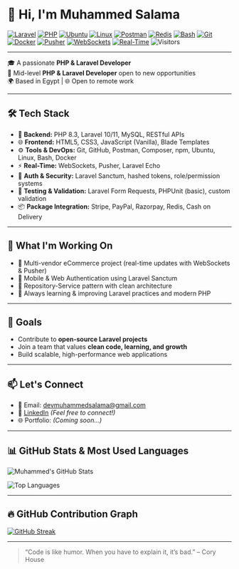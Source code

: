 # 👋 Hi, I'm Muhammed Salama

[![Laravel](https://img.shields.io/badge/-Laravel-FF2D20?style=flat&logo=laravel&logoColor=white)](https://laravel.com/)
[![PHP](https://img.shields.io/badge/-PHP-777BB4?style=flat&logo=php&logoColor=white)](https://www.php.net/)
[![Ubuntu](https://img.shields.io/badge/-Ubuntu-E95420?style=flat&logo=ubuntu&logoColor=white)](https://ubuntu.com/)
[![Linux](https://img.shields.io/badge/-Linux-FCC624?style=flat&logo=linux&logoColor=black)](https://www.linux.org/)
[![Postman](https://img.shields.io/badge/-Postman-FF6C37?style=flat&logo=postman&logoColor=white)](https://www.postman.com/)
[![Redis](https://img.shields.io/badge/-Redis-DC382D?style=flat&logo=redis&logoColor=white)](https://redis.io/)
[![Bash](https://img.shields.io/badge/-Bash-4EAA25?style=flat&logo=gnubash&logoColor=white)](https://www.gnu.org/software/bash/)
[![Git](https://img.shields.io/badge/-Git-F05032?style=flat&logo=git&logoColor=white)](https://git-scm.com/)
[![Docker](https://img.shields.io/badge/-Docker-2496ED?style=flat&logo=docker&logoColor=white)](https://www.docker.com/)
[![Pusher](https://img.shields.io/badge/-Pusher-010101?style=flat&logo=pusher&logoColor=white)](https://pusher.com/)
[![WebSockets](https://img.shields.io/badge/-WebSockets-6DB33F?style=flat&logo=socket.io&logoColor=white)](https://laravel.com/docs/websockets)
[![Real-Time](https://img.shields.io/badge/-Real--Time-FFD700?style=flat&logo=lightning&logoColor=black)](#)
![Visitors](https://visitor-badge.laobi.icu/badge?page_id=MuhammedSalama.MuhammedSalama)

---

🎓 A passionate **PHP & Laravel Developer**  
💼 Mid-level **PHP & Laravel Developer** open to new opportunities  
🌍 Based in Egypt | 🌐 Open to remote work  

---

## 🛠️ Tech Stack

- 🔧 **Backend:** PHP 8.3, Laravel 10/11, MySQL, RESTful APIs  
- 🌐 **Frontend:** HTML5, CSS3, JavaScript (Vanilla), Blade Templates  
- ⚙️ **Tools & DevOps:** Git, GitHub, Postman, Composer, npm, Ubuntu, Linux, Bash, Docker  
- ⚡ **Real-Time:** WebSockets, Pusher, Laravel Echo  
- 🔐 **Auth & Security:** Laravel Sanctum, hashed tokens, role/permission systems  
- 🧪 **Testing & Validation:** Laravel Form Requests, PHPUnit (basic), custom validation  
- 📦 **Package Integration:** Stripe, PayPal, Razorpay, Redis, Cash on Delivery  

---

## 🚧 What I'm Working On

- 🛒 Multi-vendor eCommerce project (real-time updates with WebSockets & Pusher)  
- 📲 Mobile & Web Authentication using Laravel Sanctum  
- 🔁 Repository-Service pattern with clean architecture  
- 🧠 Always learning & improving Laravel practices and modern PHP  

---

## 🎯 Goals

- Contribute to **open-source Laravel projects**  
- Join a team that values **clean code, learning, and growth**  
- Build scalable, high-performance web applications  

---

## 📫 Let's Connect

- 📧 Email: [devmuhammedsalama@gmail.com](mailto:devmuhammedsalama@gmail.com)  
- 💼 [LinkedIn](https://www.linkedin.com/in/mohamed2050) *(Feel free to connect!)*  
- 🌐 Portfolio: *(Coming soon...)*

---

## 📊 GitHub Stats & Most Used Languages

![Muhammed's GitHub Stats](https://github-readme-stats.vercel.app/api?username=MuhammedSalama&show_icons=true&theme=radical&hide_title=true)

![Top Languages](https://github-readme-stats.vercel.app/api/top-langs/?username=MuhammedSalama&layout=compact&theme=radical)

---

## 🔥 GitHub Contribution Graph

[![GitHub Streak](https://streak-stats.demolab.com?user=MuhammedSalama&theme=radical)](https://git.io/streak-stats)

---

> “Code is like humor. When you have to explain it, it’s bad.” – Cory House
